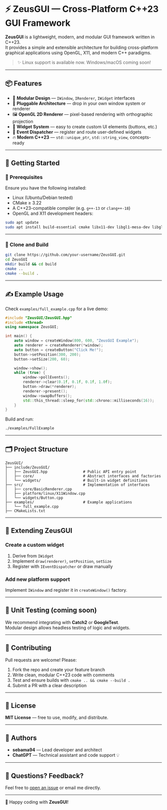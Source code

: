 # ⚡ ZeusGUI — Cross-Platform C++23 GUI Framework

**ZeusGUI** is a lightweight, modern, and modular GUI framework written in C++23.  
It provides a simple and extensible architecture for building cross-platform graphical applications using OpenGL, X11, and modern C++ paradigms.

> ✨ Linux support is available now. Windows/macOS coming soon!

---

## 📦 Features

- 🧱 **Modular Design** — `IWindow`, `IRenderer`, `IWidget` interfaces
- 🔁 **Pluggable Architecture** — drop in your own window system or renderer
- 🖼️ **OpenGL 2D Renderer** — pixel-based rendering with orthographic projection
- 🧩 **Widget System** — easy to create custom UI elements (buttons, etc.)
- 🧠 **Event Dispatcher** — register and route user-defined widgets
- 🔥 **Modern C++23** — `std::unique_ptr`, `std::string_view`, concepts-ready

---

## 🚀 Getting Started

### 🔧 Prerequisites

Ensure you have the following installed:

- Linux (Ubuntu/Debian tested)
- CMake ≥ 3.22
- A C++23-compatible compiler (e.g. `g++-13` or `clang++-18`)
- OpenGL and X11 development headers:

```bash
sudo apt update
sudo apt install build-essential cmake libx11-dev libgl1-mesa-dev libglx-dev
```

---

### 📁 Clone and Build

```bash
git clone https://github.com/your-username/ZeusGUI.git
cd ZeusGUI
mkdir build && cd build
cmake ..
cmake --build .
```

---

## ✍️ Example Usage

Check `examples/full_example.cpp` for a live demo:

```cpp
#include "ZeusGUI/ZeusGUI.hpp"
#include <thread>
using namespace ZeusGUI;

int main() {
    auto window = createWindow(800, 600, "ZeusGUI Example");
    auto renderer = createRenderer(*window);
    auto button = createButton("Click Me!");
    button->setPosition(300, 200);
    button->setSize(200, 60);

    window->show();
    while (true) {
        window->pollEvents();
        renderer->clear(0.1f, 0.1f, 0.1f, 1.0f);
        button->draw(*renderer);
        renderer->present();
        window->swapBuffers();
        std::this_thread::sleep_for(std::chrono::milliseconds(16));
    }
}
```

Build and run:

```bash
./examples/FullExample
```

---

## 🗂️ Project Structure

```
ZeusGUI/
├── include/ZeusGUI/
│   ├── ZeusGUI.hpp                # Public API entry point
│   ├── core/                      # Abstract interfaces and factories
│   └── widgets/                   # Built-in widget definitions
├── src/                           # Implementation of interfaces
│   ├── core/BasicRenderer.cpp
│   ├── platform/linux/X11Window.cpp
│   └── widgets/Button.cpp
├── examples/                      # Example applications
│   └── full_example.cpp
├── CMakeLists.txt
```

---

## 🔌 Extending ZeusGUI

### Create a custom widget

1. Derive from `IWidget`
2. Implement `draw(renderer)`, `setPosition`, `setSize`
3. Register with `IEventDispatcher` or draw manually

### Add new platform support

Implement `IWindow` and register it in `createWindow()` factory.

---

## 🧪 Unit Testing (coming soon)

We recommend integrating with **Catch2** or **GoogleTest**.  
Modular design allows headless testing of logic and widgets.

---

## 🤝 Contributing

Pull requests are welcome! Please:

1. Fork the repo and create your feature branch
2. Write clean, modular C++23 code with comments
3. Test and ensure builds with `cmake .. && cmake --build .`
4. Submit a PR with a clear description

---

## 📄 License

**MIT License** — free to use, modify, and distribute.

---

## 🧠 Authors

- **sebama94** — Lead developer and architect  
- **ChatGPT** — Technical assistant and code support 💡

---

## 💬 Questions? Feedback?

Feel free to [open an issue](https://github.com/sebama94/ZeusGUI/issues) or email me directly.

---

🎉 Happy coding with **ZeusGUI**!